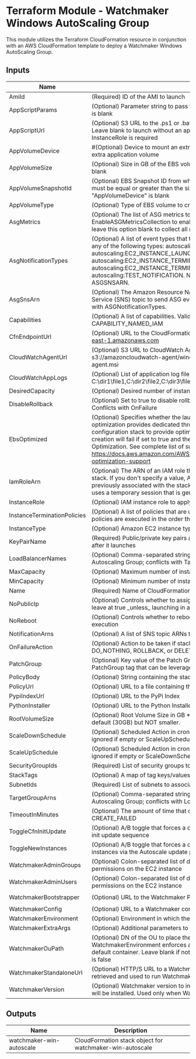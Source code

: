 # Terraform Module - Watchmaker Windows AutoScaling Group

This module utilizes the Terraform CloudFormation resource in conjunction
with an AWS CloudFormation template to deploy a Watchmaker Windows AutoScaling Group.

## Inputs

| Name | Description | Type | Default | Required |
|------|-------------|:----:|:-----:|:-----:|
| AmiId | \(Required\) ID of the AMI to launch | string | n/a | yes |
| AppScriptParams | \(Optional\) Parameter string to pass to the application script. Ignored if AppScriptUrl is blank | string | `""` | no |
| AppScriptUrl | \(Optional\) S3 URL to the .ps1 or .bat application script in an S3 bucket \(s3://\). Leave blank to launch without an application script. If specified, an appropriate InstanceRole is required | string | `"null"` | no |
| AppVolumeDevice | #\(Optional\) Device to mount an extra EBS volume. Leave blank to launch without an extra application volume | string | `"null"` | no |
| AppVolumeSize | \(Optional\) Size in GB of the EBS volume to create. Ignored if AppVolumeDevice is blank | string | `"1"` | no |
| AppVolumeSnapshotId | \(Optional\) EBS Snapshot ID from which to create the AppVolume. "AppVolumeSize" must be equal or greater than the size of the snapshot. Ignored if "AppVolumeDevice" is blank | string | `"null"` | no |
| AppVolumeType | \(Optional\) Type of EBS volume to create. Ignored if AppVolumeDevice is blank | string | `"gp2"` | no |
| AsgMetrics | \(Optional\) The list of ASG metrics to collect. Must define EnableASGMetricsCollection to enable. Define MetricsCollectionGranularity and leave this option blank to collect all metrics | list(string) | `<list>` | no |
| AsgNotificationTypes | \(Optional\) A list of event types that trigger a notification. Event types can include any of the following types: autoscaling:EC2\_INSTANCE\_LAUNCH, autoscaling:EC2\_INSTANCE\_LAUNCH\_ERROR, autoscaling:EC2\_INSTANCE\_TERMINATE, autoscaling:EC2\_INSTANCE\_TERMINATE\_ERROR, and autoscaling:TEST\_NOTIFICATION. NOTE: Must be defined in conjunction with ASGSNSARN. | list(string) | `<list>` | no |
| AsgSnsArn | \(Optional\) The Amazon Resource Name \(ARN\) of the Amazon Simple Notification Service \(SNS\) topic to send ASG events to. NOTE: Must be defined in conjunction with ASGNotificationTypes. | string | `"null"` | no |
| Capabilities | \(Optional\) A list of capabilities. Valid values: CAPABILITY\_IAM or CAPABILITY\_NAMED\_IAM | list(string) | `<list>` | no |
| CfnEndpointUrl | \(Optional\) URL to the CloudFormation Endpoint. e.g. https://cloudformation.us-east-1.amazonaws.com | string | `"https://cloudformation.us-east-1.amazonaws.com"` | no |
| CloudWatchAgentUrl | \(Optional\) S3 URL to CloudWatch Agent installer. Example: s3://amazoncloudwatch-agent/windows/amd64/latest/amazon-cloudwatch-agent.msi | string | `"null"` | no |
| CloudWatchAppLogs | \(Optional\) List of application log file paths to send to CloudWatch. Example: C:\dir1\file1,C:\dir2\file2,C:\dir3\file3 | list(string) | `<list>` | no |
| DesiredCapacity | \(Optional\) Desired number of instances in the Autoscaling Group | string | `"1"` | no |
| DisableRollback | \(Optional\) Set to true to disable rollback of the stack if stack creation failed. Conflicts with OnFailure | string | `"false"` | no |
| EbsOptimized | \(Optional\) Specifies whether the launch configuration is optimized for EBS I/O. This optimization provides dedicated throughput to Amazon EBS and an optimized configuration stack to provide optimal EBS I/O performance. Warning: Stack creation will fail if set to true and the instance type does not support EBS Optimization. See complete list of supported instances here: https://docs.aws.amazon.com/AWSEC2/latest/UserGuide/EBSOptimized.html#ebs-optimization-support | bool | `"false"` | no |
| IamRoleArn | \(Optional\) The ARN of an IAM role that AWS CloudFormation assumes to create the stack. If you don't specify a value, AWS CloudFormation uses the role that was previously associated with the stack. If no role is available, AWS CloudFormation uses a temporary session that is generated from your user credentials | string | `"null"` | no |
| InstanceRole | \(Optional\) IAM instance role to apply to the instance | string | `"null"` | no |
| InstanceTerminationPolicies | \(Optional\) A list of policies that are used to select the instances to terminate. The policies are executed in the order that you list them. | list(string) | `<list>` | no |
| InstanceType | \(Optional\) Amazon EC2 instance type | string | `"t2.micro"` | no |
| KeyPairName | \(Required\) Public/private key pairs allow you to securely connect to your instance after it launches | string | n/a | yes |
| LoadBalancerNames | \(Optional\) Comma-separated string of Classic ELB Names to associate with the Autoscaling Group; conflicts with TargetGroupArns | string | `"null"` | no |
| MaxCapacity | \(Optional\) Maximum number of instances in the Autoscaling Group | string | `"2"` | no |
| MinCapacity | \(Optional\) Minimum number of instances in the Autoscaling Group | string | `"1"` | no |
| Name | \(Required\) Name of CloudFormation Stack | string | n/a | yes |
| NoPublicIp | \(Optional\) Controls whether to assign the instance a public IP. Recommended to leave at true \_unless\_ launching in a public subnet | bool | `"true"` | no |
| NoReboot | \(Optional\) Controls whether to reboot the instance as the last step of cfn-init execution | bool | `"false"` | no |
| NotificationArns | \(Optional\) A list of SNS topic ARNs to publish stack related events | list(string) | `<list>` | no |
| OnFailureAction | \(Optional\) Action to be taken if stack creation fails. This must be one of: DO\_NOTHING, ROLLBACK, or DELETE. Conflicts with DisableRollback | string | `"DO_NOTHING"` | no |
| PatchGroup | \(Optional\) Key value of the Patch Group tag. Controls whether to create a PatchGroup tag that can be leveraged via SSM to auto-update instances. | string | `"null"` | no |
| PolicyBody | \(Optional\) String containing the stack policy body. Conflicts with PolicyUrl | string | `"null"` | no |
| PolicyUrl | \(Optional\) URL to a file containing the stack policy. Conflicts with PolicyBody | string | `"null"` | no |
| PypiIndexUrl | \(Optional\) URL to the PyPi Index | string | `"https://pypi.org/simple"` | no |
| PythonInstaller | \(Optional\) URL to the Python Installer Executable | string | `"https://www.python.org/ftp/python/3.6.4/python-3.6.4-amd64.exe"` | no |
| RootVolumeSize | \(Optional\) Root Volume Size in GB \*\*NOTE\*\* This value can be set larger than the default \(30GB\) but NOT smaller. | string | `"30"` | no |
| ScaleDownSchedule | \(Optional\) Scheduled Action in cron-format \(UTC\) to scale down to MinCapacity; ignored if empty or ScaleUpSchedule is unset \(E.g. "0 0 \* \* \*"\) | string | `"null"` | no |
| ScaleUpSchedule | \(Optional\) Scheduled Action in cron-format \(UTC\) to scale up to MaxCapacity; ignored if empty or ScaleDownSchedule is unset \(E.g. "0 10 \* \* Mon-Fri"\) | string | `"null"` | no |
| SecurityGroupIds | \(Required\) List of security groups to apply to the instance | string | n/a | yes |
| StackTags | \(Optional\) A map of tag keys/values to associate with this stack | map(string) | `<map>` | no |
| SubnetIds | \(Required\) List of subnets to associate to the Autoscaling Group | string | n/a | yes |
| TargetGroupArns | \(Optional\) Comma-separated string of Target Group ARNs to associate with the Autoscaling Group; conflicts with LoadBalancerNames | string | `"null"` | no |
| TimeoutInMinutes | \(Optional\) The amount of time that can pass before the stack status becomes CREATE\_FAILED | string | `"30"` | no |
| ToggleCfnInitUpdate | \(Optional\) A/B toggle that forces a change to instance metadata, triggering the cfn-init update sequence | string | `"A"` | no |
| ToggleNewInstances | \(Optional\) A/B toggle that forces a change to instance userdata, triggering new instances via the Autoscale update policy | string | `"A"` | no |
| WatchmakerAdminGroups | \(Optional\) Colon-separated list of domain groups that should have admin permissions on the EC2 instance | string | `"null"` | no |
| WatchmakerAdminUsers | \(Optional\) Colon-separated list of domain users that should have admin permissions on the EC2 instance | string | `"null"` | no |
| WatchmakerBootstrapper | \(Optional\) URL to the Watchmaker PowerShell bootstrapper for Windows | string | `"https://raw.githubusercontent.com/plus3it/watchmaker/master/docs/files/bootstrap/watchmaker-bootstrap.ps1"` | no |
| WatchmakerConfig | \(Optional\) URL to a Watchmaker config file | string | `"null"` | no |
| WatchmakerEnvironment | \(Optional\) Environment in which the instance is being deployed | string | `"null"` | no |
| WatchmakerExtraArgs | \(Optional\) Additional parameters to be passed to the Watchmaker CLI | string | `"null"` | no |
| WatchmakerOuPath | \(Optional\) DN of the OU to place the instance when joining a domain. If blank and WatchmakerEnvironment enforces a domain join, the instance will be placed in a default container. Leave blank if not joining a domain, or if WatchmakerEnvironment is false | string | `"null"` | no |
| WatchmakerStandaloneUrl | \(Optional\) HTTP/S URL to a Watchmaker standalone executable. The file will be retrieved and used to run Watchmaker, instead of installing Watchmaker from PyPi | string | `"null"` | no |
| WatchmakerVersion | \(Optional\) Watchmaker version to install. When blank \(the default\) the latest version will be installed. Used only when Watchmaker is installed from PyPi | string | `"null"` | no |

## Outputs

| Name | Description |
|------|-------------|
| watchmaker-win-autoscale | CloudFormation stack object for watchmaker-win-autoscale |

